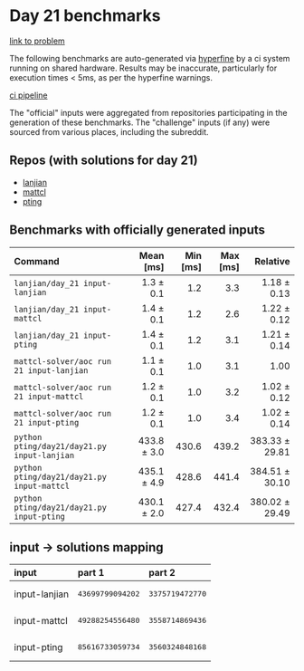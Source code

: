 # Day 21 benchmarks

[link to problem](http://adventofcode.com/2022/day/21)

The following benchmarks are auto-generated via [hyperfine](https://github.com/sharkdp/hyperfine) by a ci system running on shared hardware. Results may be inaccurate, particularly for execution times < 5ms, as per the hyperfine warnings.

[ci pipeline](http://ci.papercode.net:8080/teams/aoc2022/pipelines/aoc-compare-2022)

The "official" inputs were aggregated from repositories participating in the generation of these benchmarks. The "challenge" inputs (if any) were sourced from various places, including the subreddit.

## Repos (with solutions for day 21)


- [lanjian](https://github.com/LanJian/aoc-2022)
- [mattcl](https://github.com/mattcl/aoc2022)
- [pting](https://github.com/pting/aoc2022)

## Benchmarks with officially generated inputs
| Command | Mean [ms] | Min [ms] | Max [ms] | Relative |
|:---|---:|---:|---:|---:|
| `lanjian/day_21 input-lanjian` | 1.3 ± 0.1 | 1.2 | 3.3 | 1.18 ± 0.13 |
| `lanjian/day_21 input-mattcl` | 1.4 ± 0.1 | 1.2 | 2.6 | 1.22 ± 0.12 |
| `lanjian/day_21 input-pting` | 1.4 ± 0.1 | 1.2 | 3.1 | 1.21 ± 0.14 |
| `mattcl-solver/aoc run 21 input-lanjian` | 1.1 ± 0.1 | 1.0 | 3.1 | 1.00 |
| `mattcl-solver/aoc run 21 input-mattcl` | 1.2 ± 0.1 | 1.0 | 3.2 | 1.02 ± 0.12 |
| `mattcl-solver/aoc run 21 input-pting` | 1.2 ± 0.1 | 1.0 | 3.4 | 1.02 ± 0.14 |
| `python pting/day21/day21.py input-lanjian` | 433.8 ± 3.0 | 430.6 | 439.2 | 383.33 ± 29.81 |
| `python pting/day21/day21.py input-mattcl` | 435.1 ± 4.9 | 428.6 | 441.4 | 384.51 ± 30.10 |
| `python pting/day21/day21.py input-pting` | 430.1 ± 2.0 | 427.4 | 432.4 | 380.02 ± 29.49 |

## input -> solutions mapping
|input|part 1|part 2|
|:---|:---|:---|
|input-lanjian|<pre>43699799094202</pre>|<pre>3375719472770</pre>|
|input-mattcl|<pre>49288254556480</pre>|<pre>3558714869436</pre>|
|input-pting|<pre>85616733059734</pre>|<pre>3560324848168</pre>|

